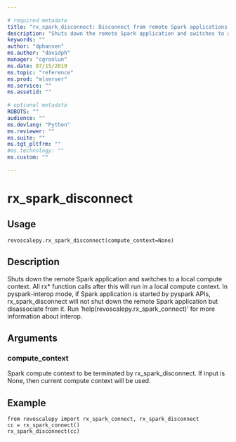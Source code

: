 ```yaml
--- 
 
# required metadata 
title: "rx_spark_disconnect: Disconnect from remote Spark applications (revoscalepy)" 
description: "Shuts down the remote Spark application and switches to a local compute context. All rx* function calls after this will run in a local compute context. In pyspark-interop mode, if Spark application is started by pyspark APIs, rx_spark_disconnect will not shut down the remote Spark application but disassociate from it. Run ‘help(revoscalepy.rx_spark_connect)’ for more information about interop." 
keywords: "" 
author: "dphansen"
ms.author: "davidph" 
manager: "cgronlun" 
ms.date: 07/15/2019
ms.topic: "reference" 
ms.prod: "mlserver" 
ms.service: "" 
ms.assetid: "" 
 
# optional metadata 
ROBOTS: "" 
audience: "" 
ms.devlang: "Python" 
ms.reviewer: "" 
ms.suite: "" 
ms.tgt_pltfrm: "" 
#ms.technology: "" 
ms.custom: "" 
 
---
```


# rx_spark_disconnect


 


## Usage



```
revoscalepy.rx_spark_disconnect(compute_context=None)
```





## Description

Shuts down the remote Spark application and switches to a local compute context.
All rx* function calls after this will run in a local compute context.
In pyspark-interop mode, if Spark application is started by pyspark APIs,
rx_spark_disconnect will not shut down the remote Spark application but disassociate from it.
Run ‘help(revoscalepy.rx_spark_connect)’ for more information about interop.


## Arguments


### compute_context

Spark compute context to be terminated by rx_spark_disconnect.
If input is None, then current compute context will be used.


## Example



```
from revoscalepy import rx_spark_connect, rx_spark_disconnect
cc = rx_spark_connect()
rx_spark_disconnect(cc)
```

